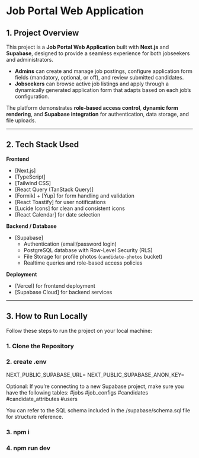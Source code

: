 # Job Portal Web Application

## 1. Project Overview
This project is a **Job Portal Web Application** built with **Next.js** and **Supabase**, designed to provide a seamless experience for both jobseekers and administrators.  
- **Admins** can create and manage job postings, configure application form fields (mandatory, optional, or off), and review submitted candidates.  
- **Jobseekers** can browse active job listings and apply through a dynamically generated application form that adapts based on each job’s configuration.  

The platform demonstrates **role-based access control**, **dynamic form rendering**, and **Supabase integration** for authentication, data storage, and file uploads.

---

## 2. Tech Stack Used

**Frontend**
- [Next.js]
- [TypeScript]
- [Tailwind CSS]
- [React Query (TanStack Query)]
- [Formik] + [Yup] for form handling and validation
- [React Toastify] for user notifications
- [Lucide Icons] for clean and consistent icons
- [React Calendar] for date selection

**Backend / Database**
- [Supabase]
  - Authentication (email/password login)
  - PostgreSQL database with Row-Level Security (RLS)
  - File Storage for profile photos (`candidate-photos` bucket)
  - Realtime queries and role-based access policies

**Deployment**
- [Vercel] for frontend deployment  
- [Supabase Cloud] for backend services

---

## 3. How to Run Locally

Follow these steps to run the project on your local machine:

### 1. Clone the Repository
### 2. create .env
NEXT_PUBLIC_SUPABASE_URL=<your-supabase-url>
NEXT_PUBLIC_SUPABASE_ANON_KEY=<your-supabase-anon-key>

Optional:
If you’re connecting to a new Supabase project, make sure you have the following tables:
#jobs
#job_configs
#candidates
#candidate_attributes
#users

You can refer to the SQL schema included in the /supabase/schema.sql file for structure reference.
### 3. npm i
### 4. npm run dev

